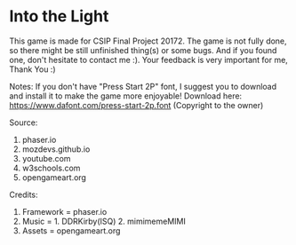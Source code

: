 # Into the Light

This game is made for CSIP Final Project 20172.
The game is not fully done, so there might be still unfinished thing(s) or some bugs. And if you found one, don't hesitate to contact me :).
Your feedback is very important for me, Thank You :)


Notes:
  If you don't have "Press Start 2P" font, I suggest you to download and install it to make the game more enjoyable! Download here: https://www.dafont.com/press-start-2p.font (Copyright to the owner)

Source:
  1. phaser.io
  2. mozdevs.github.io
  3. youtube.com
  4. w3schools.com
  5. opengameart.org

Credits:
  1. Framework = phaser.io
  2. Music = 1. DDRKirby(ISQ)
             2. mimimemeMIMI
  3. Assets = opengameart.org
